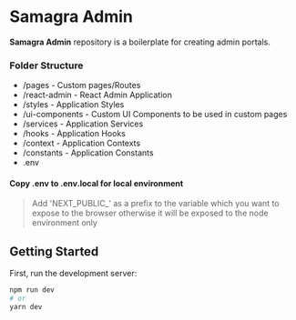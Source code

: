 # Samagra Admin

**Samagra Admin** repository is a boilerplate for creating admin portals.

### Folder Structure
- /pages - Custom pages/Routes
- /react-admin - React Admin Application
- /styles - Application Styles
- /ui-components - Custom UI Components to be used in custom pages
- /services - Application Services
- /hooks - Application Hooks
- /context - Application Contexts
- /constants - Application Constants 
- .env

#### Copy .env to .env.local for local environment 
> Add 'NEXT_PUBLIC_' as a prefix to the variable which you want to expose to the browser otherwise it will be exposed to the node environment only

## Getting Started
 
 First, run the development server:
 
 ```bash
 npm run dev
 # or
 yarn dev
 ```
